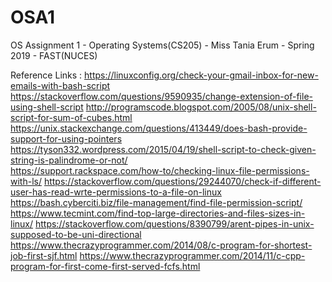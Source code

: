 # OSA1
OS Assignment 1 - Operating Systems(CS205) - Miss Tania Erum - Spring 2019 - FAST(NUCES)

Reference Links : 
https://linuxconfig.org/check-your-gmail-inbox-for-new-emails-with-bash-script
https://stackoverflow.com/questions/9590935/change-extension-of-file-using-shell-script
http://programscode.blogspot.com/2005/08/unix-shell-script-for-sum-of-cubes.html
https://unix.stackexchange.com/questions/413449/does-bash-provide-support-for-using-pointers
https://tyson332.wordpress.com/2015/04/19/shell-script-to-check-given-string-is-palindrome-or-not/           
https://support.rackspace.com/how-to/checking-linux-file-permissions-with-ls/
https://stackoverflow.com/questions/29244070/check-if-different-user-has-read-wrte-permissions-to-a-file-on-linux
https://bash.cyberciti.biz/file-management/find-file-permission-script/
https://www.tecmint.com/find-top-large-directories-and-files-sizes-in-linux/
https://stackoverflow.com/questions/8390799/arent-pipes-in-unix-supposed-to-be-uni-directional
https://www.thecrazyprogrammer.com/2014/08/c-program-for-shortest-job-first-sjf.html
https://www.thecrazyprogrammer.com/2014/11/c-cpp-program-for-first-come-first-served-fcfs.html

